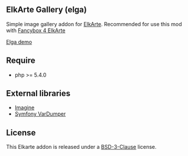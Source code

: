 ## ElkArte Gallery (elga)
Simple image gallery addon for [ElkArte](http://www.elkarte.net/).
Recommended for use this mod with [Fancybox 4 ElkArte](http://www.elkarte.net/community/index.php?topic=1373.0)

[Elga demo](http://simaru.tk/index.php?action=gallery)

## Require
- php >= 5.4.0

## External libraries
- [Imagine](https://github.com/avalanche123/Imagine)
- [Symfony VarDumper](http://symfony.com/components/VarDumper)

## License
This Elkarte addon is released under a [BSD-3-Clause](http://opensource.org/licenses/BSD-3-Clause) license.